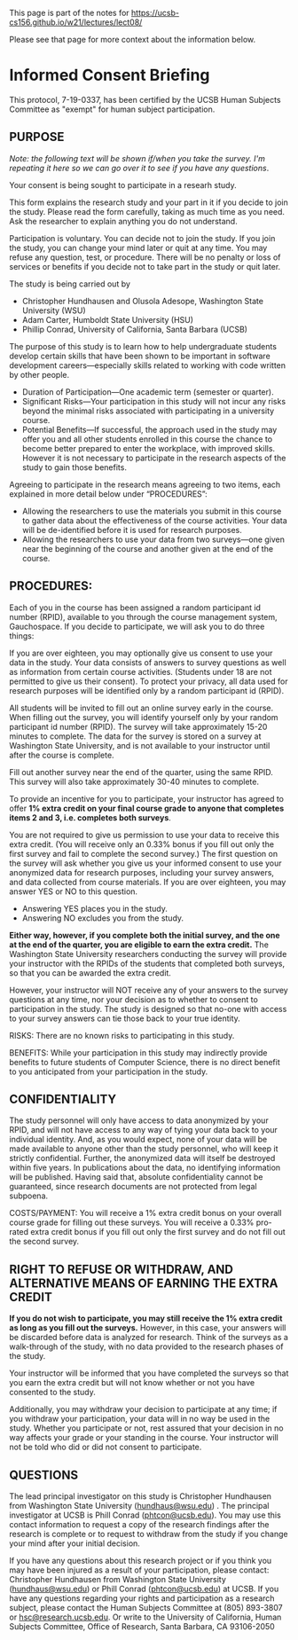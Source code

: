 This page is part of the notes for <https://ucsb-cs156.github.io/w21/lectures/lect08/>

Please see that page for more context about the information below.

# Informed Consent Briefing

This protocol, 7-19-0337, has been certified by the UCSB Human Subjects Committee as "exempt" for human subject participation.
 
## PURPOSE

_Note: the following text will be shown if/when you take the survey.  I'm repeating it here so we can go over it to see if you have any questions_.

Your consent is being sought to participate in a researh study. 
 
This form explains the research study and your part in it if you decide to join the study.  Please read the form carefully, taking as much time as you need.  Ask the researcher to explain anything you do not understand.  
 
Participation is voluntary. You can decide not to join the study. If you join the study, you can change your mind later or quit at any time.  You may refuse any question, test, or procedure. There will be no penalty or loss of services or benefits if you decide not to take part in the study or quit later.
 
The study is being carried out by  
* Christopher Hundhausen and Olusola Adesope, Washington State University (WSU)
* Adam Carter, Humboldt State University (HSU)
* Phillip Conrad, University of California, Santa Barbara (UCSB)
 
The purpose of this study is to learn how to help undergraduate students develop certain skills that have been shown to be important in software development careers&mdash;especially skills related to working with code written by other people. 
 
* Duration of Participation&mdash;One academic term (semester or quarter).     
* Significant Risks&mdash;Your participation in this study will not incur any risks beyond the minimal risks associated with participating in a university course.
* Potential Benefits&mdash;If successful, the approach used in the study may offer you and all other students enrolled in this course the chance to become better prepared to enter the workplace, with improved skills.   However it is not necessary to participate in the research aspects of the study to gain those benefits.
 
Agreeing to participate in the research means agreeing to two items, each explained in more detail below under “PROCEDURES”:
 
* Allowing the researchers to use the materials you submit in this course to gather data about the effectiveness of the course activities.   Your data will be de-identified before it is used for research purposes.  
* Allowing the researchers to use your data from two surveys&mdash;one given near the beginning of the course and another given at the end of the course. 

 
## PROCEDURES: 
 
Each of you in the course has been assigned a random participant id number (RPID), available to you through the course management system, Gauchospace.   If you decide to participate, we will ask you to do three things: 
 
If you are over eighteen, you may optionally give us consent to use your data in the study. Your data consists of answers to survey questions as well as information from certain course activities.    (Students under 18 are not permitted to give us their consent).  To protect your privacy, all data used for research purposes will be identified only by a random participant id (RPID). 
 
All students will be invited to fill out an online survey early in the course.  When filling out the survey, you will identify yourself only by your random participant id number (RPID). The survey will take approximately 15-20 minutes to complete.    The data for the survey is stored on a survey at Washington State University, and is not available to your instructor until after the course is complete.
 
Fill out another survey near the end of the quarter, using the same RPID. This survey will also take approximately 30-40 minutes to complete. 
 
To provide an incentive for you to participate, your instructor has agreed to offer **1% extra credit on your final course grade to anyone that completes items 2 and 3, i.e. completes both surveys**.
 
You are not required to give us permission to use your data to receive this extra credit. (You will receive only an 0.33% bonus if you fill out only the first survey and fail to complete the second survey.) The first question on the survey will ask whether you give us your informed consent to use your anonymized data for research purposes, including your survey answers, and data collected from course materials.
If you are over eighteen, you may answer YES or NO to this question. 
 
* Answering YES places you in the study. 
* Answering NO excludes you from the study. 
 
**Either way, however, if you complete both the initial survey, and the one at the end of the quarter, you are eligible to earn the extra credit.**   The Washington State University researchers conducting the survey will provide your instructor with the RPIDs of the students that completed both surveys, so that you can be awarded the extra credit.
 
However, your instructor will NOT receive any of your answers to the survey questions at any time, nor your decision as to whether to consent to participation in the study.   The study is designed so that no-one with access to your survey answers can tie those back to your true identity.
 
RISKS: There are no known risks to participating in this study. 
 
BENEFITS: While your participation in this study may indirectly provide benefits to future students of Computer Science, there is no direct benefit to you anticipated from your participation in the study. 
 
## CONFIDENTIALITY 
 
The study personnel will only have access to data anonymized by your RPID, and will not have access to any way of tying your data back to your individual identity. And, as you would expect, none of your data will be made available to anyone other than the study personnel, who will keep it strictly confidential.   Further, the anonymized data will itself be destroyed within five years. In publications about the data, no identifying information will be published.  Having said that, absolute confidentiality cannot be guaranteed, since research documents are not protected from legal subpoena. 
 
COSTS/PAYMENT: You will receive a 1% extra credit bonus on your overall course grade for filling out these surveys. You will receive a 0.33% pro-rated extra credit bonus if you fill out only the first survey and do not fill out the second survey.
 
## RIGHT TO REFUSE OR WITHDRAW, AND ALTERNATIVE MEANS OF EARNING THE EXTRA CREDIT
 
**If you do not wish to participate, you may still receive the 1% extra credit as long as you fill out the surveys.**   However, in this case, your answers will be discarded before data is analyzed for research.   Think of the surveys as a walk-through of the study, with no data provided to the research phases of the study. 
 
Your instructor will be informed that you have completed the surveys so that you earn the extra credit but will not know whether or not you have consented to the study. 
 
Additionally, you may withdraw your decision to participate at any time; if you withdraw your participation, your data will in no way be used in the study.  Whether you participate or not, rest assured that your decision in no way affects your grade or your standing in the course. Your instructor will not be told who did or did not consent to participate. 
 
## QUESTIONS
 
The lead principal investigator on this study is Christopher Hundhausen from Washington State
University (hundhaus@wsu.edu) .  The principal investigator at UCSB is Phill Conrad
(phtcon@ucsb.edu).  You may use this contact information to request a copy of the research findings after the research is complete or to request to withdraw from the study if you change your mind after your initial decision. 
 
If you have any questions about this research project or if you think you may have been injured as a result of your participation, please contact:  Christopher Hundhausen from Washington State University (hundhaus@wsu.edu) or Phill Conrad (phtcon@ucsb.edu) at UCSB.  If you have any questions regarding your rights and participation as a research subject, please contact the Human Subjects Committee at (805) 893-3807 or hsc@research.ucsb.edu. Or write to the University of California, Human Subjects Committee, Office of Research, Santa Barbara, CA 93106-2050 
